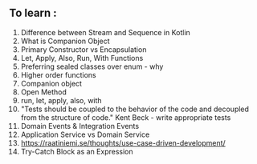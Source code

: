 ## To learn :
1. Difference between Stream and Sequence in Kotlin
2. What is Companion Object
3. Primary Constructor vs Encapsulation
4. Let, Apply, Also, Run, With Functions
5. Preferring sealed classes over enum - why
6. Higher order functions
7. Companion object
8. Open Method
9. run, let, apply, also, with
10. "Tests should be coupled to the behavior of the code and decoupled from the structure of code." Kent Beck - write appropriate tests
11. Domain Events & Integration Events
12. Application Service vs Domain Service
13. https://raatiniemi.se/thoughts/use-case-driven-development/
14. Try-Catch Block as an Expression
